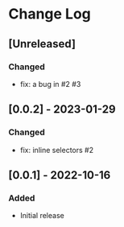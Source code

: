 # Change Log

## [Unreleased]
### Changed
- fix: a bug in #2 #3

## [0.0.2] - 2023-01-29
### Changed
- fix: inline selectors #2

## [0.0.1] - 2022-10-16
### Added
- Initial release
